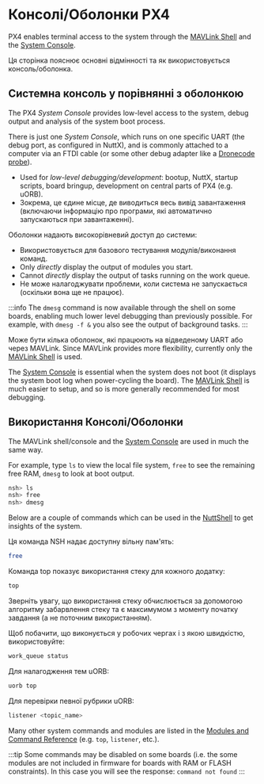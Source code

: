 # Консолі/Оболонки PX4

PX4 enables terminal access to the system through the [MAVLink Shell](../debug/mavlink_shell.md) and the [System Console](../debug/system_console.md).

Ця сторінка пояснює основні відмінності та як використовується консоль/оболонка.

<a id="console_vs_shell"></a>

## Системна консоль у порівнянні з оболонкою

The PX4 _System Console_ provides low-level access to the system, debug output and analysis of the system boot process.

There is just one _System Console_, which runs on one specific UART (the debug port, as configured in NuttX), and is commonly attached to a computer via an FTDI cable (or some other debug adapter like a [Dronecode probe](https://kb.zubax.com/display/MAINKB/Dronecode+Probe+documentation)).

- Used for _low-level debugging/development_: bootup, NuttX, startup scripts, board bringup, development on central parts of PX4 (e.g. uORB).
- Зокрема, це єдине місце, де виводиться весь вивід завантаження (включаючи інформацію про програми, які автоматично запускаються при завантаженні).

Оболонки надають високорівневий доступ до системи:

- Використовується для базового тестування модулів/виконання команд.
- Only _directly_ display the output of modules you start.
- Cannot _directly_ display the output of tasks running on the work queue.
- Не може налагоджувати проблеми, коли система не запускається (оскільки вона ще не працює).

:::info
The `dmesg` command is now available through the shell on some boards, enabling much lower level debugging than previously possible.
For example, with `dmesg -f &` you also see the output of background tasks.
:::

Може бути кілька оболонок, які працюють на відведеному UART або через MAVLink.
Since MAVLink provides more flexibility, currently only the [MAVLink Shell](../debug/mavlink_shell.md) is used.

The [System Console](../debug/system_console.md) is essential when the system does not boot (it displays the system boot log when power-cycling the board).
The [MAVLink Shell](../debug/mavlink_shell.md) is much easier to setup, and so is more generally recommended for most debugging.

<a id="using_the_console"></a>

## Використання Консолі/Оболонки

The MAVLink shell/console and the [System Console](../debug/system_console.md) are used in much the same way.

For example, type `ls` to view the local file system, `free` to see the remaining free RAM, `dmesg` to look at boot output.

```sh
nsh> ls
nsh> free
nsh> dmesg
```

Below are a couple of commands which can be used in the [NuttShell](https://cwiki.apache.org/confluence/pages/viewpage.action?pageId=139629410) to get insights of the system.

Ця команда NSH надає доступну вільну пам'ять:

```sh
free
```

Команда top показує використання стеку для кожного додатку:

```sh
top
```

Зверніть увагу, що використання стеку обчислюється за допомогою алгоритму забарвлення стеку та є максимумом з моменту початку завдання (а не поточним використанням).

Щоб побачити, що виконується у робочих чергах і з якою швидкістю, використовуйте:

```sh
work_queue status
```

Для налагодження тем uORB:

```sh
uorb top
```

Для перевірки певної рубрики uORB:

```sh
listener <topic_name>
```

Many other system commands and modules are listed in the [Modules and Command Reference](../modules/modules_main.md) (e.g. `top`, `listener`, etc.).

:::tip
Some commands may be disabled on some boards (i.e. the some modules are not included in firmware for boards with RAM or FLASH constraints).
In this case you will see the response: `command not found`
:::
